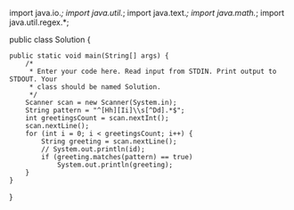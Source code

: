 import java.io.*;
import java.util.*;
import java.text.*;
import java.math.*;
import java.util.regex.*;

public class Solution {

    public static void main(String[] args) {
        /*
         * Enter your code here. Read input from STDIN. Print output to STDOUT. Your
         * class should be named Solution.
         */
        Scanner scan = new Scanner(System.in);
        String pattern = "^[Hh][Ii]\\s[^Dd].*$";
        int greetingsCount = scan.nextInt();
        scan.nextLine();
        for (int i = 0; i < greetingsCount; i++) {
            String greeting = scan.nextLine();
            // System.out.println(id);
            if (greeting.matches(pattern) == true)
                System.out.println(greeting);
        }
    }
}